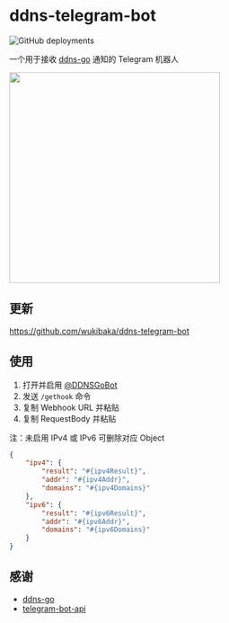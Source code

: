 # ddns-telegram-bot

![GitHub deployments](https://img.shields.io/github/deployments/WingLim/ddns-telegram-bot/production?label=vercel&logo=vercel&logoColor=white)

一个用于接收 [ddns-go](https://github.com/jeessy2/ddns-go) 通知的 Telegram 机器人

<img src="snapshot.png" width="375" />


## 更新

https://github.com/wukibaka/ddns-telegram-bot

## 使用

1. 打开并启用 [@DDNSGoBot](https://t.me/DDNSGoBot)
2. 发送 `/gethook` 命令
3. 复制 Webhook URL 并粘贴
4. 复制 RequestBody 并粘贴

注：未启用 IPv4 或 IPv6 可删除对应 Object

```json
{
    "ipv4": {
        "result": "#{ipv4Result}",
        "addr": "#{ipv4Addr}",
        "domains": "#{ipv4Domains}"
    },
    "ipv6": {
        "result": "#{ipv6Result}",
        "addr": "#{ipv6Addr}",
        "domains": "#{ipv6Domains}"
    }
}

```

## 感谢

- [ddns-go](https://github.com/jeessy2/ddns-go)
- [telegram-bot-api](https://github.com/go-telegram-bot-api/telegram-bot-api)
